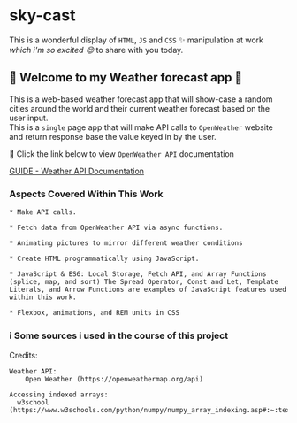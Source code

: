 # sky-cast


This is a wonderful display of `HTML`, `JS` and `CSS` :sparkles: manipulation at work <br>
*which i'm so excited :blush:* to share with you today.

## :tulip: Welcome to my Weather forecast app :tulip:

This is a web-based weather forecast app that will show-case a random cities around the world and their current weather forecast based on the user input.<br>
This is a `single` page app that will make API calls to `OpenWeather` website and return response base the value keyed in by the user.




:information_desk_person: Click the link below to view `OpenWeather API` documentation
	
 [GUIDE - Weather API Documentation](https://openweathermap.org/api)

### Aspects Covered Within This Work
	* Make API calls.
	
	* Fetch data from OpenWeather API via async functions.
	
	* Animating pictures to mirror different weather conditions
	
	* Create HTML programmatically using JavaScript.
	
	* JavaScript & ES6: Local Storage, Fetch API, and Array Functions (splice, map, and sort) The Spread Operator, Const and Let, Template Literals, and Arrow Functions are examples of JavaScript features used within this work.
	
	* Flexbox, animations, and REM units in CSS

### :information_source: Some sources i used in the course of this project

Credits:

	Weather API:
		Open Weather (https://openweathermap.org/api)

	Accessing indexed arrays:
	  w3school (https://www.w3schools.com/python/numpy/numpy_array_indexing.asp#:~:text=Access%20Array%20Elements,second%20has%20index%201%20etc.)



